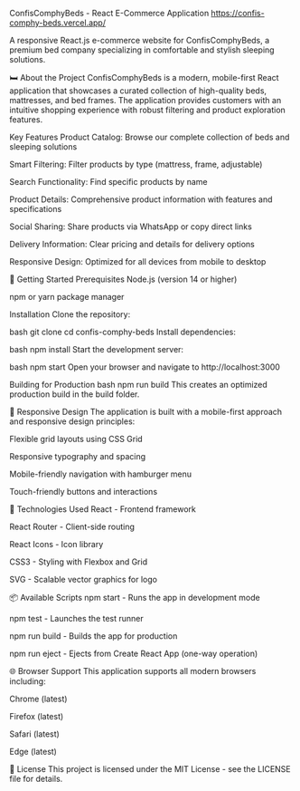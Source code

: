 ConfisComphyBeds - React E-Commerce Application
https://confis-comphy-beds.vercel.app/

A responsive React.js e-commerce website for ConfisComphyBeds, a premium bed company specializing in comfortable and stylish sleeping solutions.

🛏️ About the Project
ConfisComphyBeds is a modern, mobile-first React application that showcases a curated collection of high-quality beds, mattresses, and bed frames. The application provides customers with an intuitive shopping experience with robust filtering and product exploration features.

Key Features
Product Catalog: Browse our complete collection of beds and sleeping solutions

Smart Filtering: Filter products by type (mattress, frame, adjustable)

Search Functionality: Find specific products by name

Product Details: Comprehensive product information with features and specifications

Social Sharing: Share products via WhatsApp or copy direct links

Delivery Information: Clear pricing and details for delivery options

Responsive Design: Optimized for all devices from mobile to desktop

🚀 Getting Started
Prerequisites
Node.js (version 14 or higher)

npm or yarn package manager

Installation
Clone the repository:

bash
git clone <repository-url>
cd confis-comphy-beds
Install dependencies:

bash
npm install
Start the development server:

bash
npm start
Open your browser and navigate to http://localhost:3000

Building for Production
bash
npm run build
This creates an optimized production build in the build folder.

📱 Responsive Design
The application is built with a mobile-first approach and responsive design principles:

Flexible grid layouts using CSS Grid

Responsive typography and spacing

Mobile-friendly navigation with hamburger menu

Touch-friendly buttons and interactions

🔧 Technologies Used
React - Frontend framework

React Router - Client-side routing

React Icons - Icon library

CSS3 - Styling with Flexbox and Grid

SVG - Scalable vector graphics for logo

📦 Available Scripts
npm start - Runs the app in development mode

npm test - Launches the test runner

npm run build - Builds the app for production

npm run eject - Ejects from Create React App (one-way operation)

🌐 Browser Support
This application supports all modern browsers including:

Chrome (latest)

Firefox (latest)

Safari (latest)

Edge (latest)

📄 License
This project is licensed under the MIT License - see the LICENSE file for details.